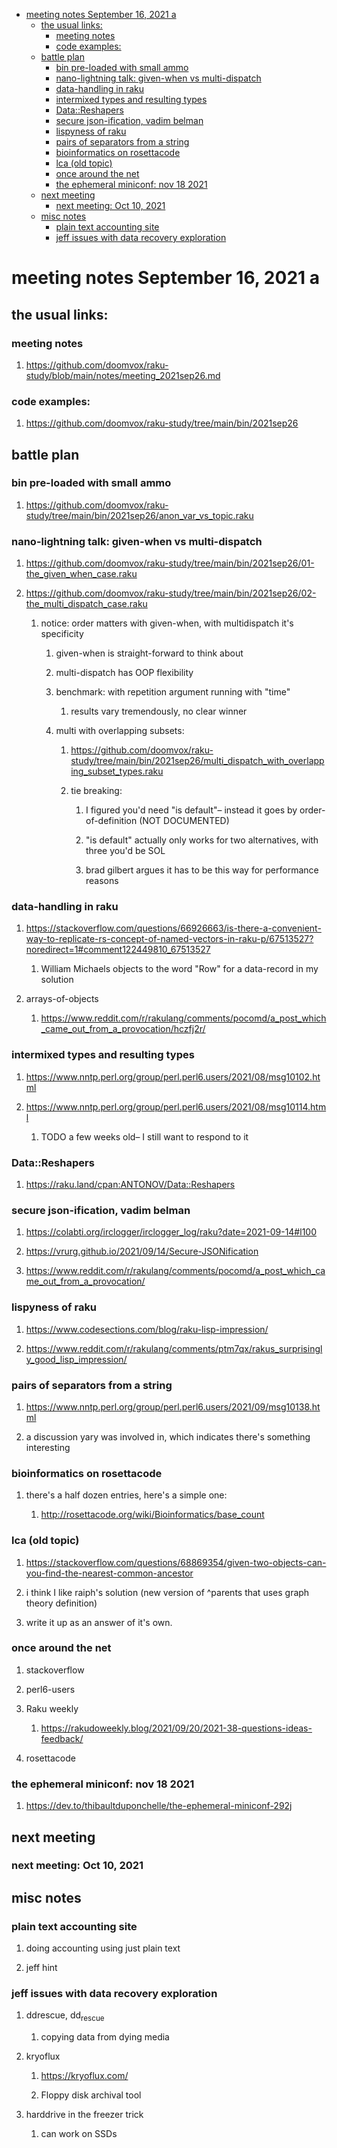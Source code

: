 - [meeting notes September 16, 2021                                      a](#org76f9f9a)
  - [the usual links:](#orgc8e0611)
    - [meeting notes](#orgce721a9)
    - [code examples:](#orgf3c3748)
  - [battle plan](#org54689c5)
    - [bin pre-loaded with small ammo](#org7f8a8dc)
    - [nano-lightning talk: given-when vs multi-dispatch](#orgb58bc81)
    - [data-handling in raku](#org6be0d52)
    - [intermixed types and resulting types](#org0b4a46e)
    - [Data::Reshapers](#org2957fb1)
    - [secure json-ification, vadim belman](#org1409d0f)
    - [lispyness of raku](#org9f68fe0)
    - [pairs of separators from a string](#orge8a7086)
    - [bioinformatics on rosettacode](#org535bf7d)
    - [lca (old topic)](#org481bd9a)
    - [once around the net](#org8e9d77c)
    - [the ephemeral miniconf: nov 18 2021](#org17cb99f)
  - [next meeting](#org39cb9b1)
    - [next meeting: Oct 10, 2021](#org48030d4)
  - [misc notes](#org54cd25a)
    - [plain text accounting site](#orge21b200)
    - [jeff issues with data recovery exploration](#org76d61a4)


<a id="org76f9f9a"></a>

# meeting notes September 16, 2021                                      a


<a id="orgc8e0611"></a>

## the usual links:


<a id="orgce721a9"></a>

### meeting notes

1.  <https://github.com/doomvox/raku-study/blob/main/notes/meeting_2021sep26.md>


<a id="orgf3c3748"></a>

### code examples:

1.  <https://github.com/doomvox/raku-study/tree/main/bin/2021sep26>


<a id="org54689c5"></a>

## battle plan


<a id="org7f8a8dc"></a>

### bin pre-loaded with small ammo

1.  <https://github.com/doomvox/raku-study/tree/main/bin/2021sep26/anon_var_vs_topic.raku>


<a id="orgb58bc81"></a>

### nano-lightning talk: given-when vs multi-dispatch

1.  <https://github.com/doomvox/raku-study/tree/main/bin/2021sep26/01-the_given_when_case.raku>

2.  <https://github.com/doomvox/raku-study/tree/main/bin/2021sep26/02-the_multi_dispatch_case.raku>

    1.  notice: order matters with given-when, with multidispatch it's specificity
    
        1.  given-when is straight-forward to think about
        
        2.  multi-dispatch has OOP flexibility
        
        3.  benchmark: with repetition argument running with "time"
        
            1.  results vary tremendously, no clear winner
        
        4.  multi with overlapping subsets:
        
            1.  <https://github.com/doomvox/raku-study/tree/main/bin/2021sep26/multi_dispatch_with_overlapping_subset_types.raku>
            
            2.  tie breaking:
            
                1.  I figured you'd need "is default"&#x2013; instead it goes by order-of-definition (NOT DOCUMENTED)
                
                2.  "is default" actually only works for two alternatives, with three you'd be SOL
                
                3.  brad gilbert argues it has to be this way for performance reasons


<a id="org6be0d52"></a>

### data-handling in raku

1.  <https://stackoverflow.com/questions/66926663/is-there-a-convenient-way-to-replicate-rs-concept-of-named-vectors-in-raku-p/67513527?noredirect=1#comment122449810_67513527>

    1.  William Michaels objects to the word "Row" for a data-record in my solution

2.  arrays-of-objects

    1.  <https://www.reddit.com/r/rakulang/comments/pocomd/a_post_which_came_out_from_a_provocation/hczfj2r/>


<a id="org0b4a46e"></a>

### intermixed types and resulting types

1.  <https://www.nntp.perl.org/group/perl.perl6.users/2021/08/msg10102.html>

2.  <https://www.nntp.perl.org/group/perl.perl6.users/2021/08/msg10114.html>

    1.  TODO a few weeks old&#x2013; I still want to respond to it


<a id="org2957fb1"></a>

### Data::Reshapers

1.  <https://raku.land/cpan:ANTONOV/Data::Reshapers>


<a id="org1409d0f"></a>

### secure json-ification, vadim belman

1.  <https://colabti.org/irclogger/irclogger_log/raku?date=2021-09-14#l100>

2.  <https://vrurg.github.io/2021/09/14/Secure-JSONification>

3.  <https://www.reddit.com/r/rakulang/comments/pocomd/a_post_which_came_out_from_a_provocation/>


<a id="org9f68fe0"></a>

### lispyness of raku

1.  <https://www.codesections.com/blog/raku-lisp-impression/>

2.  <https://www.reddit.com/r/rakulang/comments/ptm7qx/rakus_surprisingly_good_lisp_impression/>


<a id="orge8a7086"></a>

### pairs of separators from a string

1.  <https://www.nntp.perl.org/group/perl.perl6.users/2021/09/msg10138.html>

2.  a discussion yary was involved in, which indicates there's something interesting


<a id="org535bf7d"></a>

### bioinformatics on rosettacode

1.  there's a half dozen entries, here's a simple one:

    1.  <http://rosettacode.org/wiki/Bioinformatics/base_count>


<a id="org481bd9a"></a>

### lca (old topic)

1.  <https://stackoverflow.com/questions/68869354/given-two-objects-can-you-find-the-nearest-common-ancestor>

2.  i think I like raiph's solution (new version of ^parents that uses graph theory definition)

3.  write it up as an answer of it's own.


<a id="org8e9d77c"></a>

### once around the net

1.  stackoverflow

2.  perl6-users

3.  Raku weekly

    1.  <https://rakudoweekly.blog/2021/09/20/2021-38-questions-ideas-feedback/>

4.  rosettacode


<a id="org17cb99f"></a>

### the ephemeral miniconf: nov 18 2021

1.  <https://dev.to/thibaultduponchelle/the-ephemeral-miniconf-292j>


<a id="org39cb9b1"></a>

## next meeting


<a id="org48030d4"></a>

### next meeting: Oct 10, 2021


<a id="org54cd25a"></a>

## misc notes


<a id="orge21b200"></a>

### plain text accounting site

1.  doing accounting using just plain text

2.  jeff hint


<a id="org76d61a4"></a>

### jeff issues with data recovery exploration

1.  ddrescue, dd<sub>rescue</sub>

    1.  copying data from dying media

2.  kryoflux

    1.  <https://kryoflux.com/>
    
    2.  Floppy disk archival tool

3.  harddrive in the freezer trick

    1.  can work on SSDs
